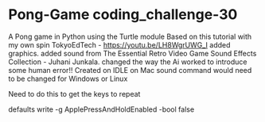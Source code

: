 # Pong-Game coding_challenge-30

A Pong game in Python using the Turtle module
Based on this tutorial with my own spin
TokyoEdTech - https://youtu.be/LH8WgrUWG_I
added graphics.
added sound from The Essential Retro Video Game Sound Effects Collection - Juhani Junkala.
changed the way the Ai worked to introduce some human error!!
Created on IDLE on Mac sound command would need to be changed for Windows or Linux

Need to do this to get the keys to repeat

defaults write -g ApplePressAndHoldEnabled -bool false
